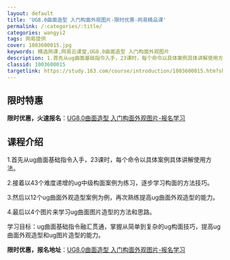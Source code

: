 ```yaml
---
layout: default
title: 'UG8.0曲面造型 入门构面外观图片-限时优惠-网易精品课'
permalink: /:categories/:title/
categories: wangyi2
tags: 网易提供
cover: 1003600015.jpg
keywords: 精选网课,网易云课堂,UG8.0曲面造型 入门构面外观图片
description: 1.首先从ug曲面基础指令入手，23课时，每个命令以具体案例具体讲解使用方法。2.接着以43个难度递增的ug中级构面案例
classid: 1003600015
targetlink: https://study.163.com/course/introduction/1003600015.htm?share=1&shareId=1025206652&utm_campaign=share&utm_medium=iphoneShare&utm_source=&utm_u=1025206652
---
```


## 限时特惠

**限时优惠，火速报名**：[UG8.0曲面造型 入门构面外观图片-报名学习](https://study.163.com/course/introduction/1003600015.htm?share=1&shareId=1025206652&utm_campaign=share&utm_medium=iphoneShare&utm_source=&utm_u=1025206652)

## 课程介绍

1.首先从ug曲面基础指令入手，23课时，每个命令以具体案例具体讲解使用方法。



2.接着以43个难度递增的ug中级构面案例为练习，逐步学习构面的方法技巧。



3.然后以12个ug曲面外观造型案例为例，再次熟练提高ug曲面外观造型的能力。



4.最后以4个图片来学习ug曲面图片造型的方法和思路。



学习目标：ug曲面基础指令融汇贯通，掌握从简单到复杂的ug构面技巧，提高ug曲面外观造型和ug图片造型的能力。

**限时优惠，报名地址**：[UG8.0曲面造型 入门构面外观图片-报名学习](https://study.163.com/course/introduction/1003600015.htm?share=1&shareId=1025206652&utm_campaign=share&utm_medium=iphoneShare&utm_source=&utm_u=1025206652)

